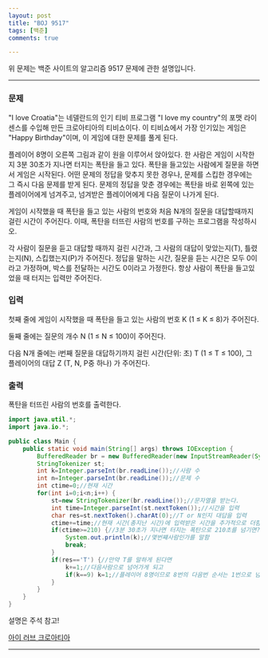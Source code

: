 ```yaml
---
layout: post
title: "BOJ 9517"
tags: [백준]
comments: true

---
```


위 문제는 백준 사이트의 알고리즘 9517 문제에 관한 설명입니다.<br>

---

### 문제

"I love Croatia"는 네델란드의 인기 티비 프로그램 "I love my country"의 포맷 라이센스를 수입해 만든 크로아티아의 티비쇼이다. 이 티비쇼에서 가장 인기있는 게임은 "Happy Birthday"이며, 이 게임에 대한 문제를 풀게 된다.

플레이어 8명이 오른쪽 그림과 같이 원을 이루어서 앉아있다. 한 사람은 게임이 시작한지 3분 30초가 지나면 터지는 폭탄을 들고 있다. 폭탄을 들고있는 사람에게 질문을 하면서 게임은 시작된다. 어떤 문제의 정답을 맞추지 못한 경우나, 문제를 스킵한 경우에는 그 즉시 다음 문제를 받게 된다. 문제의 정답을 맞춘 경우에는 폭탄을 바로 왼쪽에 있는 플레이어에게 넘겨주고, 넘겨받은 플레이어에게 다음 질문이 나가게 된다.

게임이 시작했을 때 폭탄을 들고 있는 사람의 번호와 처음 N개의 질문을 대답할때까지 걸린 시간이 주어진다. 이때, 폭탄을 터뜨린 사람의 번호를 구하는 프로그램을 작성하시오.

각 사람이 질문을 듣고 대답할 때까지 걸린 시간과, 그 사람의 대답이 맞았는지(T), 틀렸는지(N), 스킵했는지(P)가 주어진다. 정답을 말하는 시간, 질문을 듣는 시간은 모두 0이라고 가정하며, 박스를 전달하는 시간도 0이라고 가정한다. 항상 사람이 폭탄을 들고있었을 때 터지는 입력만 주어진다.

### 입력

첫째 줄에 게임이 시작했을 때 폭탄을 들고 있는 사람의 번호 K (1 ≤ K ≤ 8)가 주어진다.

둘째 줄에는 질문의 개수 N (1 ≤ N ≤ 100)이 주어진다.

다음 N개 줄에는 i번째 질문을 대답하기까지 걸린 시간(단위: 초) T (1 ≤ T ≤ 100), 그 플레이어의 대답 Z (T, N, P중 하나) 가 주어진다.

### 출력

폭탄을 터뜨린 사람의 번호를 출력한다.

```java
import java.util.*;
import java.io.*;

public class Main {
	public static void main(String[] args) throws IOException {
		BufferedReader br = new BufferedReader(new InputStreamReader(System.in));
		StringTokenizer st;
		int k=Integer.parseInt(br.readLine());//사람 수
		int n=Integer.parseInt(br.readLine());//문제 수
		int ctime=0;//현재 시간
		for(int i=0;i<n;i++) {
			st=new StringTokenizer(br.readLine());//문자열을 받는다.
			int time=Integer.parseInt(st.nextToken());//시간을 입력
			char res=st.nextToken().charAt(0);//T or N인지 대답을 입력
			ctime+=time;//현재 시간(총지난 시간)에 입력받은 시간을 추가적으로 더함
			if(ctime>=210) {//3분 30초가 지나면 터지는 폭탄으로 210초를 넘기면?
				System.out.println(k);//몇번쨰사람인가를 말함
				break;
			}
			if(res=='T') {//만약 T를 말하게 된다면
				k+=1;//다음사람으로 넘어가게 되고
				if(k==9) k=1;//플레이어 8명이므로 8번의 다음번 순서는 1번으로 넘어가게 됨.
			}
		}
	}
}

```
설명은 주석 참고!

<a href="https://www.acmicpc.net/problem/9517">아이 러브 크로아티아</a>

---
